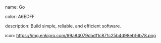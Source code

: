 name: Go

color: A6EDFF

description: Build simple, reliable, and efficient software.

icon: https://img.enkipro.com/99a84079dadf1c871c25b4d98eb16b78.png

